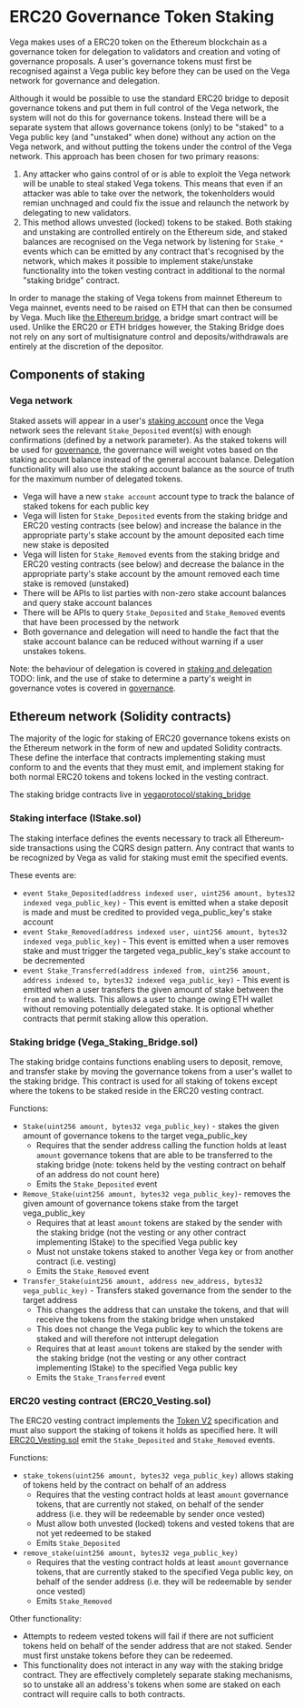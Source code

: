 # ERC20 Governance Token Staking

Vega makes uses of a ERC20 token on the Ethereum blockchain as a governance token for delegation to validators and creation and voting of governance proposals. A user's governance tokens must first be recognised against a Vega public key before they can be used on the Vega network for governance and delegation.

Although it would be possible to use the standard ERC20 bridge to deposit governance tokens and put them in full control of the Vega network, the system will not do this for governance tokens. Instead there will be a separate system that allows governance tokens (only) to be "staked" to a Vega public key (and "unstaked" when done) without any action on the Vega network, and without putting the tokens under the control of the Vega network. This approach has been chosen for two primary reasons:

1. Any attacker who gains control of or is able to exploit the Vega network will be unable to steal staked Vega tokens. This means that even if an attacker was able to take over the network, the tokenholders would remian unchnaged and could fix the issue and relaunch the network by delegating to new validators.
2. This method allows unvested (locked) tokens to be staked. Both staking and unstaking are controlled entirely on the Ethereum side, and staked balances are recognised on the Vega network by listening for `Stake_*` events which can be emitted by any contract that's recognised by the network, which makes it possible to implement stake/unstake functionality into the token vesting contract in additional to the normal "staking bridge" contract. 

In order to manage the staking of Vega tokens from mainnet Ethereum to Vega mainnet, events need to be raised on ETH that can then be consumed by Vega.
Much like [the Ethereum bridge](../protocol/0031-ethereum-bridge-spec.md), a bridge smart contract will be used.
Unlike the ERC20 or ETH bridges however, the Staking Bridge does not rely on any sort of multisignature control and deposits/withdrawals are entirely at the discretion of the depositor.


## Components of staking

### Vega network

Staked assets will appear in a user's [staking account](../protocol/0013-accounts.md) once the Vega network sees the relevant `Stake_Deposited` event(s) with enough confirmations (defined by a network parameter). As the staked tokens will be used for [governance](../protocol/0028-governance.md), the governance will weight votes based on the staking account balance instead of the general account balance. Delegation functionality will also use the staking account balance as the source of truth for the maximum number of delegated tokens.

- Vega will have a new `stake account` account type to track the balance of staked tokens for each public key
- Vega  will listen for `Stake_Deposited` events from the staking bridge and ERC20 vesting contracts (see below) and increase the balance in the appropriate party's stake account by the amount deposited each time new stake is deposited
- Vega  will listen for `Stake_Removed` events from the staking bridge and ERC20 vesting contracts (see below) and decrease the balance in the appropriate party's stake account by the amount removed each time stake is removed (unstaked)
- There will be APIs to list parties with non-zero stake account balances and query stake account balances
- There will be APIs to query `Stake_Deposited` and `Stake_Removed` events that have been processed by the network
- Both governance and delegation will need to handle the fact that the stake account balance can be reduced without warning if a user unstakes tokens.

Note: the behaviour of delegation is covered in [staking and delegation]() TODO: link, and the use of stake to determine a party's weight in governance votes is covered in [governance](../protocol/0028-governance.md).


## Ethereum network (Solidity contracts)

The majority of the logic for staking of ERC20 governance tokens exists on the Ethereum network in the form of new and updated Solidity contracts. These define the interface that contracts implementing staking must conform to and the events that they must emit, and implement staking for both normal ERC20 tokens and tokens locked in the vesting contract.

The staking bridge contracts live in [vegaprotocol/staking_bridge](https://github.com/vegaprotocol/Staking_Bridge)

### Staking interface (IStake.sol)

The staking interface defines the events necessary to track all Ethereum-side transactions using the CQRS design pattern.
Any contract that wants to be recognized by Vega as valid for staking must emit the specified events.

These events are:
* `event Stake_Deposited(address indexed user, uint256 amount, bytes32 indexed vega_public_key)` - This event is emitted when a stake deposit is made and must be credited to provided vega_public_key's stake account
* `event Stake_Removed(address indexed user, uint256 amount, bytes32 indexed vega_public_key)` - This event is emitted when a user removes stake and must trigger the targeted vega_public_key's stake account to be decremented
* `event Stake_Transferred(address indexed from, uint256 amount, address indexed to, bytes32 indexed vega_public_key)` - This event is emitted when a user transfers the given amount of stake between the `from` and `to` wallets. This allows a user to change owing ETH wallet without removing potentially delegated stake. It is optional whether contracts that permit staking allow this operation.


### Staking bridge (Vega_Staking_Bridge.sol)

The staking bridge contains functions enabling users to deposit, remove, and transfer stake by moving the governance tokens from a user's wallet to the staking bridge. This contract is used for all staking of tokens except where the tokens to be staked reside in the ERC20 vesting contract.

Functions:
* `Stake(uint256 amount, bytes32 vega_public_key)` - stakes the given amount of governance tokens to the target vega_public_key
	* Requires that the sender address calling the function holds at least `amount` governance tokens that are able to be transferred to the staking bridge (note: tokens held by the vesting contract on behalf of an address do not count here)
	* Emits the `Stake_Deposited` event
* `Remove_Stake(uint256 amount, bytes32 vega_public_key)`- removes the given amount of governance tokens stake from the target vega_public_key
	* Requires that at least `amount` tokens are staked by the sender with the staking bridge (not the vesting or any other contract implementing IStake) to the specified Vega public key
	* Must not unstake tokens staked to another Vega key or from another contract (i.e. vesting)
	* Emits the `Stake_Removed` event
* `Transfer_Stake(uint256 amount, address new_address, bytes32 vega_public_key)` - Transfers staked governance from the sender to the target address
	* This changes the address that can unstake the tokens, and that will receive the tokens from the staking bridge when unstaked
	* This does not change the Vega public key to which the tokens are staked and will therefore not intterupt delegation
	* Requires that at least `amount` tokens are staked by the sender with the staking bridge (not the vesting or any other contract implementing IStake) to the specified Vega public key
	* Emits the `Stake_Transferred` event


### ERC20 vesting contract (ERC20_Vesting.sol)

The ERC20 vesting contract implements the [Token V2](../non-protocol-specs/0002-token-v2.md) specification and must also support the staking of tokens it holds as specified here. It will [ERC20_Vesting.sol](https://github.com/vegaprotocol/Vega_Token_V2/blob/main/contracts/ERC20_Vesting.sol) emit the `Stake_Deposited` and `Stake_Removed` events.

Functions:
* `stake_tokens(uint256 amount, bytes32 vega_public_key)` allows staking of tokens held by the contract on behalf of an address
	* Requires that the vesting contract holds at least `amount` governance tokens, that are currently not staked, on behalf of the sender address (i.e. they will be redeemable by sender once vested)
	* Must allow both unvested (locked) tokens and vested tokens that are not yet redeemed to be staked
	* Emits `Stake_Deposited`
* `remove_stake(uint256 amount, bytes32 vega_public_key)` 
	* Requires that the vesting contract holds at least `amount` governance tokens, that are currently staked to the specified Vega public key, on behalf of the sender address (i.e. they will be redeemable by sender once vested)
	* Emits `Stake_Removed`

Other functionality:

* Attempts to redeem vested tokens will fail if there are not sufficient tokens held on behalf of the sender address that are not staked. Sender must first unstake tokens before they can be redeemed.
* This functionality does not interact in any way with the staking bridge contract. They are effectively completely separate staking mechanisms, so to unstake all an address's tokens when some are staked on each contract will require calls to both contracts.
